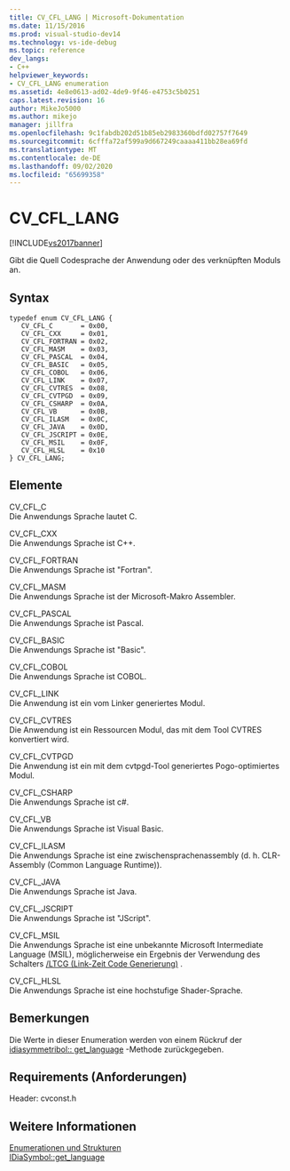 ```yaml
---
title: CV_CFL_LANG | Microsoft-Dokumentation
ms.date: 11/15/2016
ms.prod: visual-studio-dev14
ms.technology: vs-ide-debug
ms.topic: reference
dev_langs:
- C++
helpviewer_keywords:
- CV_CFL_LANG enumeration
ms.assetid: 4e8e0613-ad02-4de9-9f46-e4753c5b0251
caps.latest.revision: 16
author: MikeJo5000
ms.author: mikejo
manager: jillfra
ms.openlocfilehash: 9c1fabdb202d51b85eb2983360bdfd02757f7649
ms.sourcegitcommit: 6cfffa72af599a9d667249caaaa411bb28ea69fd
ms.translationtype: MT
ms.contentlocale: de-DE
ms.lasthandoff: 09/02/2020
ms.locfileid: "65699358"
---
```

# <a name="cv_cfl_lang"></a>CV_CFL_LANG
[!INCLUDE[vs2017banner](../../includes/vs2017banner.md)]

Gibt die Quell Codesprache der Anwendung oder des verknüpften Moduls an.  
  
## <a name="syntax"></a>Syntax  
  
```cpp#  
typedef enum CV_CFL_LANG {   
   CV_CFL_C       = 0x00,  
   CV_CFL_CXX     = 0x01,  
   CV_CFL_FORTRAN = 0x02,  
   CV_CFL_MASM    = 0x03,  
   CV_CFL_PASCAL  = 0x04,  
   CV_CFL_BASIC   = 0x05,  
   CV_CFL_COBOL   = 0x06,  
   CV_CFL_LINK    = 0x07,  
   CV_CFL_CVTRES  = 0x08,  
   CV_CFL_CVTPGD  = 0x09,  
   CV_CFL_CSHARP  = 0x0A,  
   CV_CFL_VB      = 0x0B,  
   CV_CFL_ILASM   = 0x0C,  
   CV_CFL_JAVA    = 0x0D,  
   CV_CFL_JSCRIPT = 0x0E,  
   CV_CFL_MSIL    = 0x0F,  
   CV_CFL_HLSL    = 0x10  
} CV_CFL_LANG;  
```  
  
## <a name="elements"></a>Elemente  
 CV_CFL_C  
 Die Anwendungs Sprache lautet C.  
  
 CV_CFL_CXX  
 Die Anwendungs Sprache ist C++.  
  
 CV_CFL_FORTRAN  
 Die Anwendungs Sprache ist "Fortran".  
  
 CV_CFL_MASM  
 Die Anwendungs Sprache ist der Microsoft-Makro Assembler.  
  
 CV_CFL_PASCAL  
 Die Anwendungs Sprache ist Pascal.  
  
 CV_CFL_BASIC  
 Die Anwendungs Sprache ist "Basic".  
  
 CV_CFL_COBOL  
 Die Anwendungs Sprache ist COBOL.  
  
 CV_CFL_LINK  
 Die Anwendung ist ein vom Linker generiertes Modul.  
  
 CV_CFL_CVTRES  
 Die Anwendung ist ein Ressourcen Modul, das mit dem Tool CVTRES konvertiert wird.  
  
 CV_CFL_CVTPGD  
 Die Anwendung ist ein mit dem cvtpgd-Tool generiertes Pogo-optimiertes Modul.  
  
 CV_CFL_CSHARP  
 Die Anwendungs Sprache ist c#.  
  
 CV_CFL_VB  
 Die Anwendungs Sprache ist Visual Basic.  
  
 CV_CFL_ILASM  
 Die Anwendungs Sprache ist eine zwischensprachenassembly (d. h. CLR-Assembly (Common Language Runtime)).  
  
 CV_CFL_JAVA  
 Die Anwendungs Sprache ist Java.  
  
 CV_CFL_JSCRIPT  
 Die Anwendungs Sprache ist "JScript".  
  
 CV_CFL_MSIL  
 Die Anwendungs Sprache ist eine unbekannte Microsoft Intermediate Language (MSIL), möglicherweise ein Ergebnis der Verwendung des Schalters [/LTCG (Link-Zeit Code Generierung)](https://msdn.microsoft.com/library/788c6f52-fdb8-40c2-90af-4026ea2cf2e2) .  
  
 CV_CFL_HLSL  
 Die Anwendungs Sprache ist eine hochstufige Shader-Sprache.  
  
## <a name="remarks"></a>Bemerkungen  
 Die Werte in dieser Enumeration werden von einem Rückruf der [idiasymmetribol:: get_language](../../debugger/debug-interface-access/idiasymbol-get-language.md) -Methode zurückgegeben.  
  
## <a name="requirements"></a>Requirements (Anforderungen)  
 Header: cvconst.h  
  
## <a name="see-also"></a>Weitere Informationen  
 [Enumerationen und Strukturen](../../debugger/debug-interface-access/enumerations-and-structures.md)   
 [IDiaSymbol::get_language](../../debugger/debug-interface-access/idiasymbol-get-language.md)
